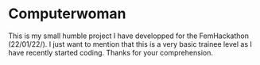 # Computerwoman
This is my small humble project I have developped for the FemHackathon (22/01/22/). I just want to mention that this is a very basic trainee level as I have recently started coding. Thanks for your comprehension. 
